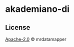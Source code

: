 # akademiano-di

## License

[Apache-2.0](https://www.apache.org/licenses/LICENSE-2.0) © mrdatamapper
